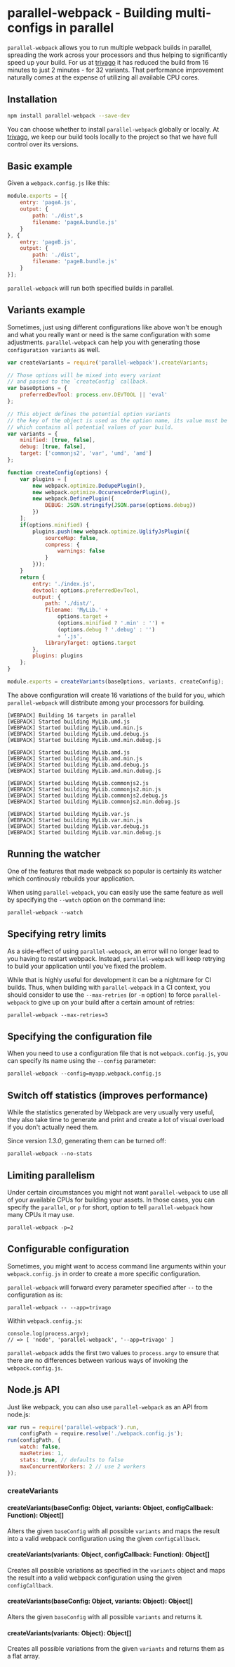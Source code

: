 # parallel-webpack - Building multi-configs in parallel

`parallel-webpack` allows you to run multiple webpack builds in parallel,
spreading the work across your processors and thus helping to significantly speed
up your build. For us at [trivago](http://www.trivago.com) it has reduced
the build from 16 minutes to just 2 minutes - for 32 variants. That performance
improvement naturally comes at the expense of utilizing all available CPU cores.

## Installation

```sh
npm install parallel-webpack --save-dev
```

You can choose whether to install `parallel-webpack` globally or locally.
At [trivago](http://www.trivago.com), we keep our build tools locally to the project
so that we have full control over its versions.

## Basic example

Given a `webpack.config.js` like this:

```javascript
module.exports = [{
    entry: 'pageA.js',
    output: {
        path: './dist',s
        filename: 'pageA.bundle.js'
    }
}, {
    entry: 'pageB.js',
    output: {
        path: './dist',
        filename: 'pageB.bundle.js'
    }
}];
```

`parallel-webpack` will run both specified builds in parallel.

## Variants example

Sometimes, just using different configurations like above won't be enough and what
you really want or need is the same configuration with some adjustments.
`parallel-webpack` can help you with generating those `configuration variants` as
well.

```javascript
var createVariants = require('parallel-webpack').createVariants;

// Those options will be mixed into every variant
// and passed to the `createConfig` callback.
var baseOptions = {
    preferredDevTool: process.env.DEVTOOL || 'eval'
};

// This object defines the potential option variants
// the key of the object is used as the option name, its value must be an array
// which contains all potential values of your build.
var variants = {
    minified: [true, false],
    debug: [true, false],
    target: ['commonjs2', 'var', 'umd', 'amd']
};

function createConfig(options) {
    var plugins = [
        new webpack.optimize.DedupePlugin(),
        new webpack.optimize.OccurenceOrderPlugin(),
        new webpack.DefinePlugin({
            DEBUG: JSON.stringify(JSON.parse(options.debug))
        })
    ];
    if(options.minified) {
        plugins.push(new webpack.optimize.UglifyJsPlugin({
            sourceMap: false,
            compress: {
                warnings: false
            }
        }));
    }
    return {
        entry: './index.js',
        devtool: options.preferredDevTool,
        output: {
            path: './dist/',
            filename: 'MyLib.' +
                options.target +
                (options.minified ? '.min' : '') +
                (options.debug ? '.debug' : '')
                + '.js',
            libraryTarget: options.target
        },
        plugins: plugins
    };
}

module.exports = createVariants(baseOptions, variants, createConfig);
```

The above configuration will create 16 variations of the build for you, which
`parallel-webpack` will distribute among your processors for building.

```
[WEBPACK] Building 16 targets in parallel
[WEBPACK] Started building MyLib.umd.js
[WEBPACK] Started building MyLib.umd.min.js
[WEBPACK] Started building MyLib.umd.debug.js
[WEBPACK] Started building MyLib.umd.min.debug.js

[WEBPACK] Started building MyLib.amd.js
[WEBPACK] Started building MyLib.amd.min.js
[WEBPACK] Started building MyLib.amd.debug.js
[WEBPACK] Started building MyLib.amd.min.debug.js

[WEBPACK] Started building MyLib.commonjs2.js
[WEBPACK] Started building MyLib.commonjs2.min.js
[WEBPACK] Started building MyLib.commonjs2.debug.js
[WEBPACK] Started building MyLib.commonjs2.min.debug.js

[WEBPACK] Started building MyLib.var.js
[WEBPACK] Started building MyLib.var.min.js
[WEBPACK] Started building MyLib.var.debug.js
[WEBPACK] Started building MyLib.var.min.debug.js
```

## Running the watcher

One of the features that made webpack so popular is certainly its watcher which
continously rebuilds your application.

When using `parallel-webpack`, you can easily use the same feature as well by
specifying the `--watch` option on the command line:

```
parallel-webpack --watch
```

## Specifying retry limits

As a side-effect of using `parallel-webpack`, an error will no longer lead to
you having to restart webpack. Instead, `parallel-webpack` will keep retrying to
build your application until you've fixed the problem.

While that is highly useful for development it can be a nightmare for
CI builds. Thus, when building with `parallel-webpack` in a CI context, you should
consider to use the `--max-retries` (or `-m` option) to force `parallel-webpack` to give
up on your build after a certain amount of retries:

```
parallel-webpack --max-retries=3
```

## Specifying the configuration file

When you need to use a configuration file that is not `webpack.config.js`, you can
specify its name using the `--config` parameter:

```
parallel-webpack --config=myapp.webpack.config.js
```

## Switch off statistics (improves performance)

While the statistics generated by Webpack are very usually very useful, they also
take time to generate and print and create a lot of visual overload if you don't
actually need them.

Since version *1.3.0*, generating them can be turned off:

```
parallel-webpack --no-stats
```

## Limiting parallelism

Under certain circumstances you might not want `parallel-webpack` to use all of your
available CPUs for building your assets. In those cases, you can specify the `parallel`,
or `p` for short, option to tell `parallel-webpack` how many CPUs it may use.

```
parallel-webpack -p=2
```


## Configurable configuration

Sometimes, you might want to access command line arguments within your `webpack.config.js`
in order to create a more specific configuration.

`parallel-webpack` will forward every parameter specified after `--` to the configuration
as is:

```
parallel-webpack -- --app=trivago
```


Within `webpack.config.js`:

```
console.log(process.argv);
// => [ 'node', 'parallel-webpack', '--app=trivago' ]
```

`parallel-webpack` adds the first two values to `process.argv` to ensure that there
are no differences between various ways of invoking the `webpack.config.js`.

## Node.js API

Just like webpack, you can also use `parallel-webpack` as an API from node.js:

```javascript
var run = require('parallel-webpack').run,
    configPath = require.resolve('./webpack.config.js');
run(configPath, {
    watch: false,
    maxRetries: 1,
    stats: true, // defaults to false
    maxConcurrentWorkers: 2 // use 2 workers
});
```

### createVariants

#### createVariants(baseConfig: Object, variants: Object, configCallback: Function): Object[]

Alters the given `baseConfig` with all possible `variants` and maps the result into
a valid webpack configuration using the given `configCallback`.

#### createVariants(variants: Object, configCallback: Function): Object[]

Creates all possible variations as specified in the `variants` object and
maps the result into a valid webpack configuration using the given `configCallback`.

#### createVariants(baseConfig: Object, variants: Object): Object[]

Alters the given `baseConfig` with all possible `variants` and returns it.

#### createVariants(variants: Object): Object[]

Creates all possible variations from the given `variants` and returns them as a flat array.
